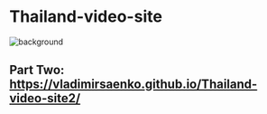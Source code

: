 # Thailand-video-site

![background](https://user-images.githubusercontent.com/56477695/147862044-01d067f6-0a3a-45dc-9a77-b320e484db76.png)

## Part Two: https://vladimirsaenko.github.io/Thailand-video-site2/
